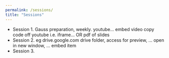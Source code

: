 ```yaml
---
permalink: /sessions/
title: "Sessions"
---
```


- Session 1. Gauss preparation, weekly.
youtube... embed video copy code off youtube i.e. iframe... OR pdf of slides
- Session 2.
  eg drive.google.com drive folder, access for preview, ... open in new window, ... embed item
- Session 3.

